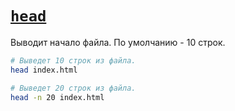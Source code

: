 # [`head`](../index.md)

Выводит начало файла. По умолчанию - 10 строк.

```bash
# Выведет 10 строк из файла.
head index.html

# Выведет 20 строк из файла.
head -n 20 index.html
```
